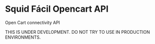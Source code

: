 Squid Fácil Opencart API
========

Open Cart connectivity API


THIS IS UNDER DEVELOPMENT. DO NOT TRY TO USE IN PRODUCTION ENVIRONMENTS.